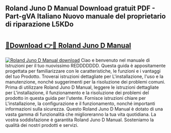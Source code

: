 ## Roland Juno D Manual Download gratuit PDF - Part-gVA Italiano Nuovo manuale del proprietario di riparazione L5KDo

# <h2><a href="http://dfbqoz.blite.top/?on=Roland+Juno+D+Manual">🔗Download 👉🔴 Roland Juno D Manual</a></h2>

[![Roland Juno D Manual download](https://i.imgur.com/lujVjoI.png)](http://dfbqoz.blite.top/?on=Roland+Juno+D+Manual)
Ciao e benvenuto nel manuale di Istruzioni per il tuo nuovissimo REDDDDDDD. Questa guida è appositamente progettata per familiarizzare con le caratteristiche, le funzioni e i vantaggi del tuo Prodotto. Troverai istruzioni dettagliate per L'installazione, l'uso e la manutenzione, nonché suggerimenti per la risoluzione dei problemi comuni. Prima di utilizzare Roland Juno D Manual, leggere le istruzioni dettagliate per L'installazione, il funzionamento e la risoluzione dei problemi del prodotto in questa guida per l'utente. Fornisce istruzioni chiare per L'installazione, la configurazione e il funzionamento, nonché importanti informazioni sulla sicurezza. Questo Roland Juno D Manual è dotato di una vasta gamma di funzionalità che miglioreranno la tua vita quotidiana. La vostra soddisfazione è garantita Roland Juno D Manual. Sosteniamo la qualità dei nostri prodotti e servizi.
